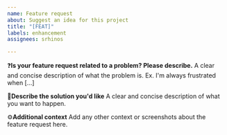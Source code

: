 ```yaml
---
name: Feature request
about: Suggest an idea for this project
title: "[FEAT]"
labels: enhancement
assignees: srhinos

---
```


❓**Is your feature request related to a problem? Please describe.**
A clear and concise description of what the problem is. Ex. I'm always frustrated when [...]

📝**Describe the solution you'd like**
A clear and concise description of what you want to happen.

⚙️**Additional context**
Add any other context or screenshots about the feature request here.
